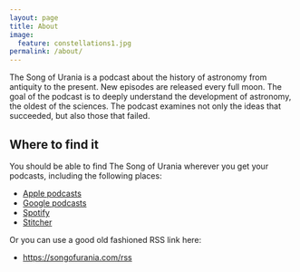 ```yaml
---
layout: page
title: About
image:
  feature: constellations1.jpg
permalink: /about/
---
```


The Song of Urania is a podcast about the history of astronomy from antiquity
to the present.  New episodes are released every full moon.  The goal of the
podcast is to deeply understand the development of astronomy, the oldest of the
sciences.  The podcast examines not only the ideas that succeeded, but also
those that failed.

## Where to find it

You should be able to find The Song of Urania wherever you get your podcasts,
including the following places:

* [Apple podcasts](https://podcasts.apple.com/us/podcast/the-song-of-urania/id1569553383)
* [Google
  podcasts](https://podcasts.google.com/feed/aHR0cHM6Ly9zb25nb2Z1cmFuaWEuY29tL3Jzcw)
* [Spotify](https://open.spotify.com/show/412pyUrUCtPtP9yWCRRsnt)
* [Stitcher](https://www.stitcher.com/show/the-song-of-urania)

Or you can use a good old fashioned RSS link here:

* https://songofurania.com/rss

